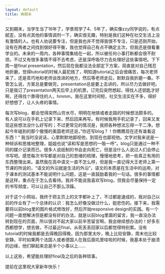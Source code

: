 ```yaml
---
layout: default
title: 再期末
---
```


又到期末，当学生当了16年了，学景观学了4、5年了，确实像zzy同学说的，有点腻歪，没有点其他的事情调剂一下，确实很无趣，特别是我们这种在社交生活上没有激情的人。也有人劝说要专注，但是我也并不觉得我很不专注，只是还刚开始，没有在两者之间找到很好得平衡，我也觉得自己有点不确定主次，但我还是很看重学业的。未来的一周内，各种事情集结在一起，所以被任何小事打断都会很不耐烦。不过又有很多事情不得不去考虑，还是深呼吸尽力去处理好这些事情吧。下下周一是final presentation，然后现在我都没法全部定下方案，简直是对自己残忍地折磨，觉得tutorial的时候人最犯贱了，明知道tutorial之后会很痛苦，每次老师来了，还是乖巧地和老师谈改进的地方，然后等老师走后，默默自我折磨一番。不管怎么说，方案总是要做完，presentation总是要上去讲的，所以尽力去做好吧。只是我订了presentation两天后早上的机票，订完后突然想起，得找人还钥匙才好啊，还得找个靠得住的人，hmmm，我在这里时间短，社交生活实在不多，得好好想想了，让人头疼的事情。

每次写blog，都会觉得突然山穷水尽，明明在地铁或者走路的时候想法颇多的。有人说可以在手机上记录下来，然后回来再写。有时候我用手机记录了，回来又发现这些想法没什么好写的；不过更常见的情况是，我把各种想法忘得一干二净。想起今年碰到的那个傲慢的美国老师还说，”你还写blog？！你瞧瞧现在还有谁看这东西！“ 我当时没说话，心里默默地鄙视他，到现在也鄙视他。文字对我来说是一种倾诉和思维地整理，姐姐也说“读和写是思想的一吸一呼”。blog只是通过一种不同的媒介记录而已。很多人说纸制的书会走向死亡，但是没什么人说过人们会停止书写吧。感觉每次书写都是对自己的思绪的梳理，慢慢地思考，把一些真正有用的东西整理出来。虽然我在高中语文一直不怎么样，但是我一直记得大王老师上第一节课的所说的，“语文的外沿就是生活的外沿”，语文的本质是在生活中的运用，对于课本的测试基本不能说明什么问题，这是一直鼓励着我的一句话。很多的事情都是这样，重点在于怎么去看待。我并不能说我喜欢写blog，但我会尽量保持一定的书写频度，可以让自己不那么浮躁。

对于这个小网站，我终于把主页上的文字都补上了，不过都是速成的，我对自己以前的作业有了一个总体的认识：我怎么好像没做过什么，挺悲伤的。接下来，我需要将以前blog里的图片格式修改好，然后开始responsive design的实践。有一个问题一直想解决但是都没有好的办法，就是以前blog里面的留言，我一直没办法转到现在的页面，所以很对不起大家以前辛苦留言啊，我会继续想办法的！好多东西都想学，想去做，不过最近final，从死丢丢回家以后都觉得特别累。没有tutorial的时候我都是去得晚回得晚，因为那里太吵，晚上比较安静，周末也比较安静。平时如果两个法国人或者德国人在我后面叽里哇啦的时候，我基本处于崩溃的边缘，他们聊起来总是半个小事以上……

以上这些，希望能处理好final及之后的各种琐事。

提前在这里祝大家新年快乐！


